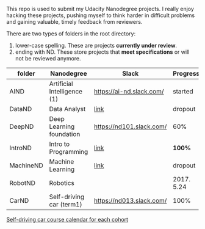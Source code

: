 This repo is used to submit my Udacity Nanodegree projects. I really enjoy hacking these projects, pushing myself to think harder in difficult problems and gaining valuable, timely feedback from reviewers.

There are two types of folders in the root directory:

1. lower-case spelling. These are projects **currently under review**. 
2. ending with ND. These store projects that **meet specifications** or will not be reviewed anymore.

| folder    | Nanodegree                  | Slack                                    | Progress   |
| --------- | --------------------------- | ---------------------------------------- | ---------- |
| AIND      | Artificial Intelligence (1) | https://ai-nd.slack.com/                 | started    |
| DataND    | Data Analyst                | [link](https://udacitydatascience.slack.com) | dropout    |
| DeepND    | Deep Learning foundation    | https://nd101.slack.com/                 | 60%        |
| IntroND   | Intro to Programming        | [link](https://udacityipnd.slack.com/)   | **100%**   |
| MachineND | Machine Learning            | [link](https://mlnd-slack.udacity.com/)  | dropout    |
| RobotND   | Robotics                    |                                          | 2017. 5.24 |
| CarND     | Self-driving car (term1)    | https://nd013.slack.com/                 | 100%       |

[Self-driving car course calendar for each cohort](https://docs.google.com/spreadsheets/d/12ipd3BmKD5aaCaKOtuBsQ6Bh6yM7TQ99uO5SxxawoQo/edit#gid=0)

